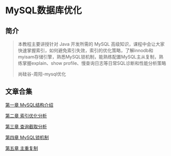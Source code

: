 # MySQL数据库优化

## 简介

> 本教程主要讲授针对 Java 开发所需的 MySQL 高级知识，课程中会让大家快速掌握索引，如何避免索引失效，索引的优化策略，了解innodb和myisam存储引擎，熟悉MySQL锁机制，能熟练配置MySQL主从复制，熟练掌握explain、show profile、慢查询日志等日常SQL诊断和性能分析策略
>
> 尚硅谷-周阳-mysql优化

## 文章合集

[第一章	MySQL结构介绍](尚硅谷系列笔记/尚硅谷-周阳-MySQL数据库优化/01-MySQL架构介绍.md)



[第二章	索引优化分析](尚硅谷系列笔记/尚硅谷-周阳-MySQL数据库优化/02-索引优化分析.md)



[第三章	查询截取分析](尚硅谷系列笔记/尚硅谷-周阳-MySQL数据库优化/03-查询截取分析.md)



[第四章	MySQL锁机制](尚硅谷系列笔记/尚硅谷-周阳-MySQL数据库优化/MySQL锁机制.md)



[第五章	主重复制](尚硅谷系列笔记/尚硅谷-周阳-MySQL数据库优化/05-主重复制.md)

